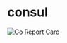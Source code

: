 # consul

[![Go Report Card](https://goreportcard.com/badge/github.com/blinchik/consul)](https://goreportcard.com/report/github.com/blinchik/consul)
